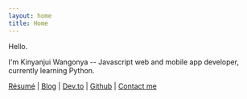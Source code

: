 ```yaml
---
layout: home
title: Home
---
```


Hello.

I'm Kinyanjui Wangonya -- Javascript web and mobile app developer, currently learning Python.

[Résumé](/resume) | [Blog](/blog) | [Dev.to](https://dev.to/wangonya) | [Github](https://github.com/wang0nya) | [Contact me](mailto:kwangonya@gmail.com)